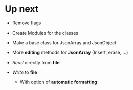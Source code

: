 # Up next

* Remove flags
* Create Modules for the classes
* Make a base class for JsonArray and JsonObject

* More **editing** methods for **JsonArray** (Insert, erase, ...)
* *Read* directly from **file**
* *Write* to **file**
    * With option of **automatic formatting**